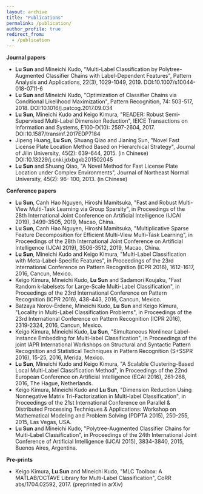 ```yaml
---
layout: archive
title: "Publications"
permalink: /publication/
author_profile: true
redirect_from:
  - /publication
---
```



**Journal papers** <br />
* **Lu Sun** and Mineichi Kudo, "Multi-Label Classification by Polytree-Augmented Classifier Chains with Label-Dependent Features", Pattern Analysis and Applications, 22(3), 1029-1049, 2019. DOI:10.1007/s10044-018-0711-6 <br />
* **Lu Sun** and Mineichi Kudo, "Optimization of Classifier Chains via Conditional Likelihood Maximization", Pattern Recognition, 74: 503-517, 2018. DOI:10.1016/j.patcog.2017.09.034 <br />
* **Lu Sun**, Mineichi Kudo and Keigo Kimura, "READER: Robust Semi-Supervised Multi-Label Dimension Reduction", IEICE Transactions on Information and Systems, E100-D(10): 2597-2604, 2017. DOI:10.1587/transinf.2017EDP7184 <br />
* Jipeng Huang, **Lu Sun**, Shuang Qiao and Jianing Sun, "Novel Fast License Plate Location Method Based on Hierarchical Strategy", Journal of Jilin University, 45(2): 639-644, 2015. (in Chinese) DOI:10.13229/j.cnki.jdxbgxb201502045 <br />
* **Lu Sun** and Shuang Qiao, "A Novel Method for Fast License Plate Location under Complex Environments", Journal of Northeast Normal University, 45(2): 96- 100, 2013. (in Chinese) <br />

**Conference papers** <br />
* **Lu Sun**, Canh Hao Nguyen, Hiroshi Mamitsuka, "Fast and Robust Multi-View Multi-Task Learning via Group Sparsity", in Proceedings of the 28th International Joint Conference on Artificial Intelligence (IJCAI 2019), 3499-3505, 2019, Macao, China. <br />
* **Lu Sun**, Canh Hao Nguyen, Hiroshi Mamitsuka, "Multiplicative Sparse Feature Decomposition for Efficient Multi-View Multi-Task Learning", in Proceedings of the 28th International Joint Conference on Artificial Intelligence (IJCAI 2019), 3506-3512, 2019, Macao, China. <br />
* **Lu Sun**, Mineichi Kudo and Keigo Kimura, "Multi-Label Classification with Meta-Label-Specific Features", in Proceedings of the 23rd International Conference on Pattern Recognition (ICPR 2016), 1612-1617, 2016, Cancun, Mexico. <br />
* Keigo Kimura, Mineichi Kudo, **Lu Sun** and Sadamori Koujaku, "Fast Random k-labelsets for Large-Scale Multi-Label Classification", in Proceedings of the 23rd International Conference on Pattern Recognition (ICPR 2016), 438-443, 2016, Cancun, Mexico. <br />
* Batzaya Norov-Erdene, Mineichi Kudo, **Lu Sun** and Keigo Kimura, "Locality in Multi-Label Classification Problems", in Proceedings of the 23rd International Conference on Pattern Recognition (ICPR 2016), 2319-2324, 2016, Cancun, Mexico. <br />
* Keigo Kimura, Mineichi Kudo, **Lu Sun**, "Simultaneous Nonlinear Label-Instance Embedding for Multi-label Classification", in Proceedings of the joint IAPR International Workshops on Structural and Syntactic Pattern Recognition and Statistical Techniques in Pattern Recognition (S+SSPR 2016), 15-25, 2016, Merida, Mexico. <br />
* **Lu Sun**, Mineichi Kudo and Keigo Kimura, "A Scalable Clustering-Based Local Multi-Label Classification Method", in Proceedings of the 22nd European Conference on Artificial Intelligence (ECAI 2016), 261-268, 2016, The Hague, Netherlands. <br />
* Keigo Kimura, Mineichi Kudo and **Lu Sun**, "Dimension Reduction Using Nonnegative Matrix Tri-Factorization in Multi-label Classification", in Proceedings of the 21st International Conference on Parallel & Distributed Processing Techniques & Applications: Workshop on Mathematical Modeling and Problem Solving (PDPTA 2015), 250-255, 2015, Las Vegas, USA. <br />
* **Lu Sun** and Mineichi Kudo, "Polytree-Augmented Classifier Chains for Multi-Label Classification", in Proceedings of the 24th International Joint Conference of Artificial Intelligence (IJCAI 2015), 3834-3840, 2015, Buenos Aires, Argentina. <br />

**Pre-prints** <br />
* Keigo Kimura, **Lu Sun** and Mineichi Kudo, "MLC Toolbox: A MATLAB/OCTAVE Library for Multi-Label Classification", CoRR abs/1704.02592, 2017. (preprinted in arXiv)
